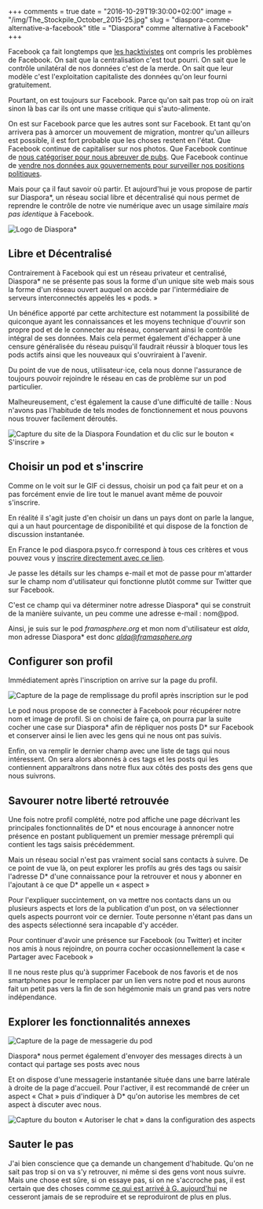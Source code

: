 +++
comments = true
date = "2016-10-29T19:30:00+02:00"
image = "/img/The_Stockpile_October_2015-25.jpg"
slug = "diaspora-comme-alternative-a-facebook"
title = "Diaspora* comme alternative à Facebook"
+++

Facebook ça fait longtemps que [les hacktivistes][1] ont compris les problèmes de Facebook. On sait que la centralisation c'est tout pourri. On sait que le contrôle unilatéral de nos données c'est de la merde. On sait que leur modèle c'est l'exploitation capitaliste des données qu'on leur fourni gratuitement.

Pourtant, on est toujours sur Facebook. Parce qu'on sait pas trop où on irait sinon là bas car ils ont une masse critique qui s'auto-alimente.

On est sur Facebook parce que les autres sont sur Facebook. Et tant qu'on arrivera pas à amorcer un mouvement de migration, montrer qu'un ailleurs est possible, il est fort probable que les choses restent en l'état. Que Facebook continue de capitaliser sur nos photos. Que Facebook continue de [nous catégoriser pour nous abreuver de pubs][2]. Que Facebook continue de [vendre nos données aux gouvernements pour surveiller nos positions politiques][3].

Mais pour ça il faut savoir où partir. Et aujourd'hui je vous propose de partir sur Diaspora\*, un réseau social libre et décentralisé qui nous permet de reprendre le contrôle de notre vie numérique avec un usage similaire *mais pas identique* à Facebook.

![Logo de Diaspora*][6]

## Libre et Décentralisé

Contrairement à Facebook qui est un réseau privateur et centralisé, Diaspora* ne se présente pas sous la forme d'un unique site web mais sous la forme d'un réseau ouvert auquel on accède par l'intermédiaire de serveurs interconnectés appelés les « pods. »

Un bénéfice apporté par cette architecture est notamment la possibilité de quiconque ayant les connaissances et les moyens technique d'ouvrir son propre pod et de le connecter au réseau, conservant ainsi le contrôle intégral de ses données. Mais cela permet également d'échapper à une censure généralisée du réseau puisqu'il faudrait réussir à bloquer tous les pods actifs ainsi que les nouveaux qui s'ouvriraient à l'avenir.

Du point de vue de nous, utilisateur⋅ice, cela nous donne l'assurance de toujours pouvoir rejoindre le réseau en cas de problème sur un pod particulier.

Malheureusement, c'est également la cause d'une difficulté de taille : Nous n'avons pas l'habitude de tels modes de fonctionnement et nous pouvons nous trouver facilement déroutés.

![Capture du site de la Diaspora Foundation et du clic sur le bouton « S'inscrire »][7]

## Choisir un pod et s'inscrire

Comme on le voit sur le GIF ci dessus, choisir un pod ça fait peur et on a pas forcément envie de lire tout le manuel avant même de pouvoir s'inscrire.

En réalité il s'agit juste d'en choisir un dans un pays dont on parle la langue, qui a un haut pourcentage de disponibilité et qui dispose de la fonction de discussion instantanée.

En France le pod diaspora.psyco.fr correspond à tous ces critères et vous pouvez vous y [inscrire directement avec ce lien][4].

Je passe les détails sur les champs e-mail et mot de passe pour m'attarder sur le champ nom d'utilisateur qui fonctionne plutôt comme sur Twitter que sur Facebook.

C'est ce champ qui va déterminer notre adresse Diaspora* qui se construit de la manière suivante, un peu comme une adresse e-mail : nom@pod.

Ainsi, je suis sur le pod *framasphere.org* et mon nom d'utilisateur est *alda*, mon adresse Diaspora\* est donc *alda@framasphere.org*

## Configurer son profil

Immédiatement après l'inscription on arrive sur la page du profil.

![Capture de la page de remplissage du profil après inscription sur le pod][8]

Le pod nous propose de se connecter à Facebook pour récupérer notre nom et image de profil. Si on choisi de faire ça, on pourra par la suite cocher une case sur Diaspora\* afin de répliquer nos posts D\* sur Facebook et conserver ainsi le lien avec les gens qui ne nous ont pas suivis.

Enfin, on va remplir le dernier champ avec une liste de tags qui nous intéressent. On sera alors abonnés à ces tags et les posts qui les contiennent apparaîtrons dans notre flux aux côtés des posts des gens que nous suivrons.

## Savourer notre liberté retrouvée

Une fois notre profil complété, notre pod affiche une page décrivant les principales fonctionnalités de D\* et nous encourage à annoncer notre présence en postant publiquement un premier message prérempli qui contient les tags saisis précédemment.

Mais un réseau social n'est pas vraiment social sans contacts à suivre. De ce point de vue là, on peut explorer les profils au grés des tags ou saisir l'adresse D\* d'une connaissance pour la retrouver et nous y abonner en l'ajoutant à ce que D\* appelle un « aspect »

Pour l'expliquer succintement, on va mettre nos contacts dans un ou plusieurs aspects et lors de la publication d'un post, on va sélectionner quels aspects pourront voir ce dernier. Toute personne n'étant pas dans un des aspects sélectionné sera incapable d'y accéder.

Pour continuer d'avoir une présence sur Facebook (ou Twitter) et inciter nos amis à nous rejoindre, on pourra cocher occasionnellement la case « Partager avec Facebook »

Il ne nous reste plus qu'à supprimer Facebook de nos favoris et de nos smartphones pour le remplacer par un lien vers notre pod et nous aurons fait un petit pas vers la fin de son hégémonie mais un grand pas vers notre indépendance.

## Explorer les fonctionnalités annexes

![Capture de la page de messagerie du pod][9]

Diaspora\* nous permet également d'envoyer des messages directs à un contact qui partage ses posts avec nous

Et on dispose d'une messagerie instantanée située dans une barre latérale à droite de la page d'accueil. Pour l'activer, il est recommandé de créer un aspect « Chat » puis d'indiquer à D\* qu'on autorise les membres de cet aspect à discuter avec nous.

![Capture du bouton « Autoriser le chat » dans la configuration des aspects][10]

## Sauter le pas

J'ai bien conscience que ça demande un changement d'habitude. Qu'on ne sait pas trop si on va s'y retrouver, ni même si des gens vont nous suivre. Mais une chose est sûre, si on essaye pas, si on ne s'accroche pas, il est certain que des choses comme [ce qui est arrivé à G. aujourd'hui][5] ne cesseront jamais de se reproduire et se reproduiront de plus en plus.

[1]: https://www.youtube.com/watch?v=__fCEl1TiJ8
[2]: https://www.facebook.com/ads/preferences
[3]: http://www.telerama.fr/medias/les-reseaux-sociaux-meilleurs-ennemis-des-militants,148726.php
[4]: https://diaspora.psyco.fr/users/sign_up
[5]: /il-est-temps-de-faire-quelquechose-a-propos-de-facebook/
[6]: /img/Diaspora_logotype.png
[7]: /img/diaspora-wtf.gif
[8]: /img/diaspora-profil.png
[9]: /img/diaspora-messagerie.png
[10]: /img/diaspora-im.png
